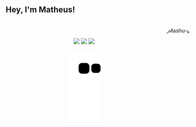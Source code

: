 ## Hey, I'm Matheus!
<div align="center">
 
<div style="display: inline_block"><br>
  
 
  <img align="right" alt="Mashu-pic" height="150" style="border-radius:50px;" src="https://cdn.discordapp.com/attachments/852891765190557717/1052433554799329360/download20221203005252.png">
</div>
  
  ##
 
<div> 
 
  <a href="https://instagram.com/matheusthimoty" target="_blank"><img src="https://img.shields.io/badge/-Instagram-%23E4405F?style=for-the-badge&logo=instagram&logoColor=white" target="_blank"></a>
 	<a href="https://www.twitch.tv/matheusthimoty_" target="_blank"><img src="https://img.shields.io/badge/Twitch-9146FF?style=for-the-badge&logo=twitch&logoColor=white" target="_blank"></a>
 <a href="https://discord.gg/aKA5yhWJrd" target="_blank"><img src="https://img.shields.io/badge/Discord-7289DA?style=for-the-badge&logo=discord&logoColor=white" target="_blank"></a> 
  
  ![Snake animation](https://github.com/rafaballerini/rafaballerini/blob/output/github-contribution-grid-snake.svg)
 
</div>
